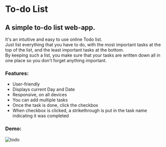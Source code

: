 # To-do List 
## A simple to-do list web-app.
It's an intuitive and easy to use online Todo list.<br/>
Just list everything that you have to do, with the most important tasks at the top of the list, and the least important tasks at the bottom.<br/>
By keeping such a list, you make sure that your tasks are written down all in one place so you don't forget anything important.<br/>
### Features:
  * User-friendly
  * Displays current Day and Date
  * Responsive, on all devices
  * You can add multiple tasks
  * Once the task is done, click the checkbox
  * When checkbox is clicked, a strikethrough is put in the task name indicating it was completed
### Demo:
![todo](https://user-images.githubusercontent.com/64370055/131177414-dc8cc915-ec7b-464b-a778-32430c447cd6.PNG)




